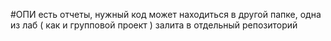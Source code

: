 #ОПИ есть отчеты, нужный код может находиться в другой папке, одна из лаб ( как и групповой проект ) залита в отдельный репозиторий
